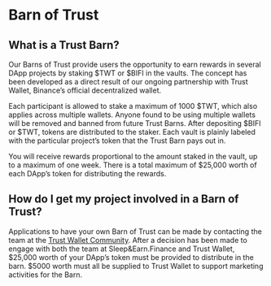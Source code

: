 # Barn of Trust

## **What is a Trust Barn?**

Our Barns of Trust provide users the opportunity to earn rewards in several DApp projects by staking $TWT or $BIFI in the vaults. The concept has been developed as a direct result of our ongoing partnership with Trust Wallet, Binance’s official decentralized wallet.

Each participant is allowed to stake a maximum of 1000 $TWT, which also applies across multiple wallets. Anyone found to be using multiple wallets will be removed and banned from future Trust Barns. After depositing $BIFI or $TWT, tokens are distributed to the staker. Each vault is plainly labeled with the particular project’s token that the Trust Barn pays out in.

You will receive rewards proportional to the amount staked in the vault, up to a maximum of one week. There is a total maximum of $25,000 worth of each DApp’s token for distributing the rewards.

## **How do I get my project involved in a Barn of Trust?**

Applications to have your own Barn of Trust can be made by contacting the team at the [Trust Wallet Community](https://community.trustwallet.com/). After a decision has been made to engage with both the team at Sleep&Earn.Finance and Trust Wallet, $25,000 worth of your DApp’s token must be provided to distribute in the barn. $5000 worth must all be supplied to Trust Wallet to support marketing activities for the Barn.

